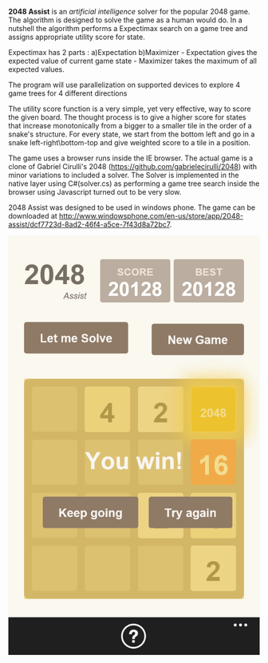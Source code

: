**2048 Assist** is an *artificial intelligence* solver for the popular 2048 game. The algorithm is designed to solve the game as a human would do. 
In a nutshell the algorithm performs a  Expectimax search on a game tree and assigns appropriate utility score for state.

Expectimax has 2 parts : a)Expectation  b)Maximizer
     - Expectation gives the expected value of current game state
     - Maximizer takes the maximum of all expected values.
  
  The program will use parallelization on supported devices to explore 4 game trees for 4 different directions

The utility score function is a very simple, yet very effective, way to score the given board. The thought process is to give a higher score for states that increase monotonically from a bigger to a smaller tile in the order of a snake's structure. For every state, we start from the bottom left and go in a snake left-right\bottom-top and give weighted score to a tile in a position.

The game uses a browser runs inside the IE browser. The actual game is a clone of Gabriel Cirulli's 2048 (https://github.com/gabrielecirulli/2048) with minor variations to included a solver. The Solver is implemented in the native layer using C#(solver.cs) as performing a game tree search inside the browser using Javascript turned out to be very slow. 

2048 Assist was designed to be used in windows phone. The game can be downloaded at http://www.windowsphone.com/en-us/store/app/2048-assist/dcf7723d-8ad2-46f4-a5ce-7f43d8a72bc7.

![alt tag](https://github.com/antonydeepak/2048-Assist/blob/master/2048-Assist/Assets/Promotional/2048_won.png)
